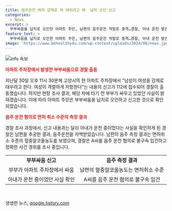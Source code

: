 ```yaml
---
title: 음주운전 여자 강제로 차 태우려고 해  납치 오인 신고
categories:
  - News
excerpt: >
  부부싸움을 납치로 오인한 아파트 주민, 남편의 음주운전 적발로 충격…경찰, 아내 운전 발견. 경찰에 따르면 지난달 30일 고양시 아파트 주차장에서 신고가 접수됐고, 출동한 경찰이 부부 사이로 확인. 신고자는 부부 싸움을 납치로 오인한 것으로 파악되었고, 남편의 음주운전 사실이 밝혀지며 면허취소 수준의 알코올농도를 확인. 경찰은 A씨를 음주운전 혐의로 입건하고 사건 경위를 조사 중. (150자)
feature_text: >
  부부싸움을 납치로 오인한 아파트 주민, 남편의 음주운전 적발로 충격…경찰, 아내 운전 발견. 경찰에 따르면 지난달 30일 고양시 아파트 주차장에서 신고가 접수됐고, 출동한 경찰이 부부 사이로 확인. 신고자는 부부 싸움을 납치로 오인한 것으로 파악되었고, 남편의 음주운전 사실이 밝혀지며 면허취소 수준의 알코올농도를 확인. 경찰은 A씨를 음주운전 혐의로 입건하고 사건 경위를 조사 중. (150자)
image: 'https://www.behealthy4u.com/wp-content/uploads/2024/06/news.jpg'
---
```


<p><img src="https://www.behealthy4u.com/wp-content/uploads/2024/06/news.jpg" alt="info 속보" /></p>

<p><b><span style="color: #ee2323;">아파트 주차장에서 발생한 부부싸움으로 경찰 출동</span></b></p>

<p data-ke-size="size16">지난달 30일 오후 11시 30분께 고양시의 한 아파트 주차장에서 "남성이 여성을 강제로 태우려고 한다. 여성이 격렬하게 저항한다"는 내용의 신고가 112에 접수되어 경찰이 출동했습니다. 하지만 현장 조사 결과, 해당 차에 타기 전 부부가 싸우고 있었던 사실이 밝혀졌습니다. 이에 따라 아파트 주민은 부부싸움을 납치로 오인하고 신고한 것으로 확인되었습니다.</p>

<p><b><span style="color: #ee2323;">음주 운전 혐의로 면허 취소 수준의 측정 결과</span></b></p>

<p data-ke-size="size16">경찰 조사 과정에서, 신고 내용과는 달리 아내가 운전 중이었다는 사실을 확인하게 된 경찰은 남편을 추궁한 결과, 음주운전을 자백받았습니다. 남편의 음주 측정 결과는 면허취소 수준의 혈중알코올농도를 보였으며, 경찰은 A씨를 음주 운전 혐의로 불구속 입건하고 정확한 사건 경위를 조사 중입니다.</p>

<table>
  <tr>
    <td style="text-align: center; height: 17px;"><b>부부싸움 신고</b></td>
    <td style="text-align: center; height: 17px;"><b>음주 측정 결과</b></td>
  </tr>
  <tr>
    <td style="text-align: center;">부부가 아파트 주차장에서 싸움</td>
    <td style="text-align: center;">남편의 혈중알코올농도는 면허취소 수준</td>
  </tr>
  <tr>
    <td style="text-align: center;">아내가 운전 중이었던 사실 확인</td>
    <td style="text-align: center;">A씨를 음주 운전 혐의로 불구속 입건</td>
  </tr>
</table>

<p data-ke-size="size16">&nbsp;</p>
생생한 뉴스, <a href="https://qoogle.tistory.com" rel="dofollow">qoogle.tistory.com</a>



